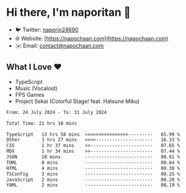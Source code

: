 # Hi there, I'm naporitan 👋

- 🐦 Twitter: [naporin24690](https://twitter.com/naporin24690)
- 🌐 Website: [https://napochaan.com](https://napochaan.com)
- ✉️ Email: [contact@napochaan.com](mailto:contact@napochaan.com)

## What I Love ❤️
- TypeScript
- Music (Vocaloid)
- FPS Games
- Project Sekai (Colorful Stage! feat. Hatsune Miku)

<!--START_SECTION:waka-->

```txt
From: 24 July 2024 - To: 31 July 2024

Total Time: 21 hrs 10 mins

TypeScript   13 hrs 58 mins  >>>>>>>>>>>>>>>>---------   65.99 %
Other        3 hrs 27 mins   >>>>---------------------   16.33 %
CSS          1 hr 37 mins    >>-----------------------   07.65 %
MDX          1 hr 34 mins    >>-----------------------   07.44 %
JSON         10 mins         -------------------------   00.81 %
TOML         8 mins          -------------------------   00.64 %
HTML         4 mins          -------------------------   00.38 %
TSConfig     3 mins          -------------------------   00.25 %
JavaScript   2 mins          -------------------------   00.20 %
YAML         2 mins          -------------------------   00.19 %
```

<!--END_SECTION:waka-->

